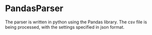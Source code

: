 # PandasParser

The parser is written in python using the Pandas library. The csv file is being processed, with the settings specified in json format.
